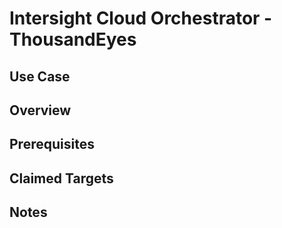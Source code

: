 # Intersight Cloud Orchestrator - ThousandEyes

## Use Case

## Overview


## Prerequisites


## Claimed Targets



## Notes
